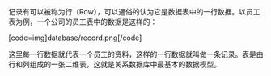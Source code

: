 记录有可以被称为行（Row），可以通俗的认为它是数据表中的一行数据。以员工表为例，一个公司的员工表中的数据是这样的：
[code=img]database/record.png[/code]
这里每一行数据就代表一个员工的资料，这样的一行数据就叫做一条记录。表是由行和列组成的一张二维表，这就是关系数据库中最基本的数据模型。